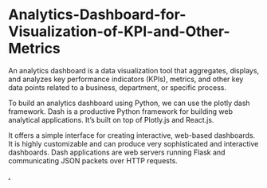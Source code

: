 # Analytics-Dashboard-for-Visualization-of-KPI-and-Other-Metrics
An analytics dashboard is a data visualization tool that aggregates, displays, and analyzes key performance indicators (KPIs), metrics, and other key data points related to a business, department, or specific process.

To build an analytics dashboard using Python, we can use the plotly dash framework. Dash is a productive Python framework for building web analytical applications. It’s built on top of Plotly.js and React.js.

It offers a simple interface for creating interactive, web-based dashboards. It is highly customizable and can produce very sophisticated and interactive dashboards. Dash applications are web servers running Flask and communicating JSON packets over HTTP requests.

[.](image.webp)
